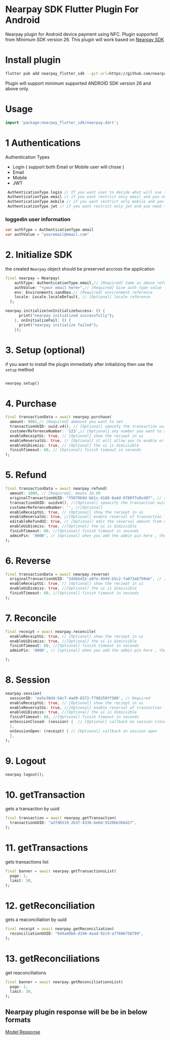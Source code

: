 # Nearpay SDK Flutter Plugin For Android

Nearpay plugin for Android device payment using NFC. Plugin supported from
Minimum SDK version 26. This plugin will work based on
[Nearpay SDK](https://docs.nearpay.io/sdk/)

# Install plugin

```bash
flutter pub add nearpay_flutter_sdk --git-url=https://github.com/nearpayio/nearpay-flutter-sdk.git --git-ref=v1
```

Plugin will support minimum supported ANDROID SDK version 26 and above only.

# Usage

```dart
import 'package:nearpay_flutter_sdk/nearpay.dart';
```

# 1 Authentications

Authentication Types

- Login ( support both Email or Mobile user will chose )
- Email
- Mobile
- JWT

```dart
 AuthenticationType.login // If you want user to decide what will use to login email or mobile
 AuthenticationType.email // if you want restrict only email and you need to provide it to the auth value
 AuthenticationType.mobile // if you want restrict only mobile and you need to provide it to the auth value
 AuthenticationType.jwt // if you want restrict only jwt and you need to provide it to the auth value
```

### loggedin user information

```dart
var authType = AuthenticationType.email
var authValue = "youremail@email.com"
```

# 2. Initialize SDK

the created `Nearpay` object should be preserved accross the application

```dart
final nearpay = Nearpay(
    authType: AuthenticationType.email,// [Required] Same as above reference
    authValue: "<your email here>",// [Required] Give auth type value
    env: Environments.sandbox,// [Required] environment reference
    locale: Locale.localeDefault, // [Optional] locale reference
  );

nearpay.initialize(onInitializeSuccess: () {
      print("nearpay initialized successfully");
    }, onInitializeFail: () {
      print("nearpay initialize failed");
    });
```

# 3. Setup (optional)

if you want to install the plugin immediatly after initializing then use the `setup` method

```dart

nearpay.setup()

```

# 4. Purchase

```dart
final transactionData = await nearpay.purchase(
  amount: 0001,// [Required] ammount you want to set .
  transactionUUID: uuid.v4(), // [Optional] specefy the transaction uuid for later referance
  customerReferenceNumber: '123',// [Optional] any number you want to add as a refrence Any string as a reference number
  enableReceiptUi: true, // [Optional] show the reciept in ui
  enableReversalUi: true, // [Optional] it will allow you to enable or disable the reverse button
  enableUiDismiss: true, // [Optional] the ui is dimissible
  finishTimeout: 60, // [Optional] finish timeout in seconds
);
```

# 5. Refund

```dart
final transactionData = await nearpay.refund(
  amount: 1000, // [Required], means 10.00
  originalTransactionUUID: "f5079b9d-b61c-4180-8a4d-9780f7a9cd8f", // [Required] the orginal trnasaction uuid that you want to refund
  transactionUUID: uuidv4(), //[Optional] speacify the transaction uuid
  customerReferenceNumber: '', //[Optional]
  enableReceiptUi: true, // [Optional] show the reciept in ui
  enableReversalUi: true, //[Optional] enable reversal of transaction from ui
  editableRefundUI: true, // [Optional] edit the reversal amount from uid
  enableUiDismiss: true, //[Optional] the ui is dimissible
  finishTimeout: 60, //[Optional] finish timeout in seconds
  adminPin: '0000', // [Optional] when you add the admin pin here , the UI for admin pin won't be shown.
);
```

# 6. Reverse

```dart
final transactionData = await nearpay.reverse(
  originalTransactionUUID: "2ddbbd15-a97e-4949-b5c2-fa073ab750eb", // [Required] the orginal trnasaction uuid that you want to reverse
  enableReceiptUi: true, // [Optional] show the reciept in ui
  enableUiDismiss: true, //[Optional] the ui is dimissible
  finishTimeout: 60, //[Optional] finish timeout in seconds
);
```

# 7. Reconcile

```dart
final receipt = await nearpay.reconcile(
  enableReceiptUi: true, // [Optional] show the reciept in ui
  enableUiDismiss: true, //[Optional] the ui is dimissible
  finishTimeout: 60, //[Optional] finish timeout in seconds
  adminPin: '0000', // [optional] when you add the admin pin here , the UI for admin pin won't be shown.

);
```

# 8. Session

```dart
nearpay.session(
  sessionID: 'ea5e30d4-54c7-4ad9-8372-f798259ff589', // Required
  enableReceiptUi: true, // [Optional] show the reciept in ui
  enableReversalUi: true, //[Optional] enable reversal of transaction from ui
  enableUiDismiss: true, //[Optional] the ui is dimissible
  finishTimeout: 60, //[Optional] finish timeout in seconds
  onSessionClosed: (session) {  // [Optional] callback on session closed
  },
  onSessionOpen: (receipt) { // [Optional] callback on session open
  },
);
```

# 9. Logout

```dart
nearpay.logout();
```

# 10. getTransaction

gets a transaction by uuid

```dart
final transaction = await nearpay.getTransaction(
  transactionUUID: "a2fd6519-2b37-4336-be6d-5520bb3b6427",
);

```

# 11. getTransactions

gets transactions list

```dart
final banner = await nearpay.getTransactionsList(
  page: 1,
  limit: 30,
);
```

# 12. getReconciliation

gets a reaconciliation by uuid

```dart
final receipt = await nearpay.getReconciliation(
  reconciliationUUID: "6d4a48b8-d194-4aad-92c9-a77606758799",
);
```

# 13. getReconciliations

get reaconciliations

```dart
final banner = await nearpay.getReconciliationsList(
  page: 1,
  limit: 30,
);
```

## Nearpay plugin response will be be in below formats

[Model Response](https://docs.nearpay.io/sdk/sdk-models)
